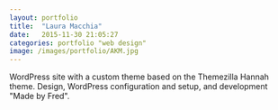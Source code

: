 ```yaml
---
layout: portfolio
title:  "Laura Macchia"
date:   2015-11-30 21:05:27
categories: portfolio "web design"
image: /images/portfolio/AKM.jpg
---
```

WordPress site with a custom theme based on the Themezilla Hannah theme. Design, WordPress configuration and setup, and development "Made by Fred".